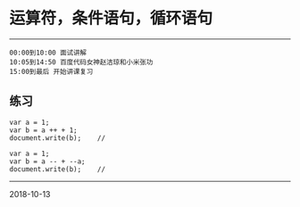 # 运算符，条件语句，循环语句

---

```
00:00到10:00 面试讲解
10:05到14:50 百度代码女神赵洁琼和小米张功
15:00到最后 开始讲课复习
```

## 练习

```
var a = 1;
var b = a ++ + 1;
document.write(b);    //
```

```
var a = 1;
var b = a -- + --a;
document.write(b);    //
```

---

2018-10-13